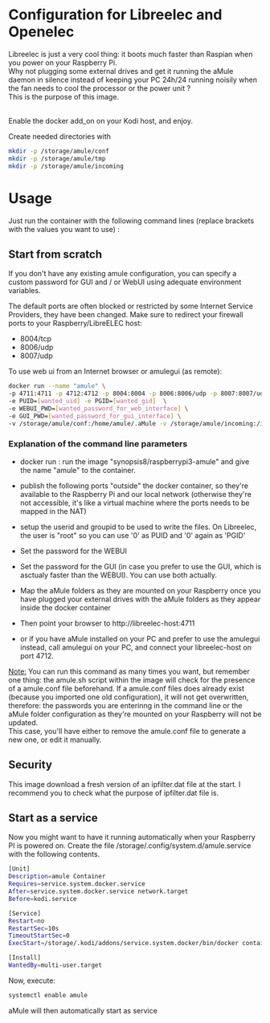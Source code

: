 # Configuration for Libreelec and Openelec

Libreelec is just a very cool thing: it boots much faster than Raspian when you power on your Raspberry Pi.<br>
Why not plugging some external drives and get it running the aMule daemon in silence instead of keeping your PC 24h/24 running noisily when the fan needs to cool the processor or the power unit ?<br>
This is the purpose of this image.<br><br>

Enable the docker add_on on your Kodi host, and enjoy.

Create needed directories with

```sh
mkdir -p /storage/amule/conf
mkdir -p /storage/amule/tmp
mkdir -p /storage/amule/incoming
```

# Usage

Just run the container with the following command lines (replace brackets with the values you want to use) :

## Start from scratch

If you don't have any existing amule configuration, you can specify a custom password for GUI and / or WebUI using adequate environment variables.

The default ports are often blocked or restricted by some Internet Service Providers, they have been changed. Make sure to redirect your firewall ports to your Raspberry/LibreELEC host:

- 8004/tcp
- 8006/udp
- 8007/udp

To use web ui from an Internet browser or amulegui (as remote):

```sh
docker run --name "amule" \
-p 4711:4711 -p 4712:4712 -p 8004:8004 -p 8006:8006/udp -p 8007:8007/udp \
-e PUID=[wanted_uid] -e PGID=[wanted_gid]  \
-e WEBUI_PWD=[wanted_password_for_web_interface] \
-e GUI_PWD=[wanted_password_for_gui_interface] \
-v /storage/amule/conf:/home/amule/.aMule -v /storage/amule/incoming:/incoming -v /storage/amule/tmp:/temp synopsis8/raspberrypi3-amule

```
### Explanation of the command line parameters
- docker run : run the image "synopsis8/raspberrypi3-amule" and give the name "amule" to the container.
- publish the following ports "outside" the docker container, so they're available to the Raspberry Pi and our local network (otherwise they're not accessible, it's like a virtual machine where the ports needs to be mapped in the NAT)
- setup the userid and groupid to be used to write the files. On Libreelec, the user is "root" so you can use '0' as PUID and '0' again as 'PGID'
- Set the password for the WEBUI
- Set the password for the GUI (in case you prefer to use the GUI, which is asctualy faster than the WEBUI). You can use both actually.
- Map the aMule folders as they are mounted on your Raspberry once you have plugged your external drives with the aMule folders as they appear inside the docker container


- Then point your browser to http://libreelec-host:4711
- or if you have aMule installed on your PC and prefer to use the amulegui instead, call amulegui on your PC, and connect your libreelec-host on port 4712.

<u>Note:</u>
You can run this command as many times you want, but remember one thing: the amule.sh script within the image will check for the presence of a amule.conf file beforehand. If a amule.conf files does already exist (because you imported one old configuration), it will not get overwritten, therefore: the passwords you are enterinng in the command line or the aMule folder configuration as they're mounted on your Raspberry will not be updated.<br>
This case, you'll have either to remove the amule.conf file to generate a new one, or edit it manually.

## Security
This image download a fresh version of an ipfilter.dat file at the start. I recommend you to check what the purpose of ipfilter.dat file is.

## Start as a service
Now you might want to have it running automatically when your Raspberry PI is powered on. Create the file /storage/.config/system.d/amule.service with the following contents.

```sh
[Unit]
Description=amule Container
Requires=service.system.docker.service
After=service.system.docker.service network.target
Before=kodi.service

[Service]
Restart=no
RestartSec=10s
TimeoutStartSec=0
ExecStart=/storage/.kodi/addons/service.system.docker/bin/docker container start "amule"

[Install]
WantedBy=multi-user.target
```

Now, execute: 
```sh
systemctl enable amule
```

aMule will then automatically start as service
